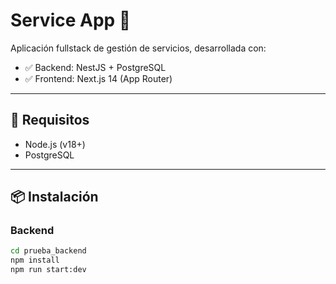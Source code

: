 # Service App 🚀

Aplicación fullstack de gestión de servicios, desarrollada con:

- ✅ Backend: NestJS + PostgreSQL
- ✅ Frontend: Next.js 14 (App Router)

---

## 🔧 Requisitos

- Node.js (v18+)
- PostgreSQL

---

## 📦 Instalación

### Backend

```bash
cd prueba_backend
npm install
npm run start:dev
